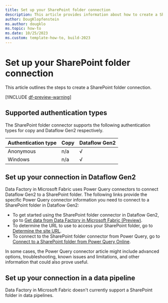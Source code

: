 ```yaml
---
title: Set up your SharePoint folder connection
description: This article provides information about how to create a SharePoint folder connection in Microsoft Fabric.
author: DougKlopfenstein
ms.author: dougklo
ms.topic: how-to
ms.date: 10/25/2023
ms.custom: template-how-to, build-2023
---
```


# Set up your SharePoint folder connection

This article outlines the steps to create a SharePoint folder connection.

[!INCLUDE [df-preview-warning](includes/data-factory-preview-warning.md)]

## Supported authentication types

The SharePoint folder connector supports the following authentication types for copy and Dataflow Gen2 respectively.  

|Authentication type |Copy |Dataflow Gen2 |
|:---|:---|:---|
|Anonymous| n/a | √ |
|Windows| n/a | √ |

## Set up your connection in Dataflow Gen2

Data Factory in Microsoft Fabric uses Power Query connectors to connect Dataflow Gen2 to a SharePoint folder. The following links provide the specific Power Query connector information you need to connect to a SharePoint folder in Dataflow Gen2:

- To get started using the SharePoint folder connector in Dataflow Gen2, go to [Get data from Data Factory in Microsoft Fabric (Preview)](/power-query/where-to-get-data#get-data-from-data-factory-in-microsoft-fabric-preview).
- To determine the URL to use to access your SharePoint folder, go to [Determine the site URL](/power-query/connectors/sharepoint-folder#determine-the-site-url).
- To connect to the SharePoint folder connector from Power Query, go to [Connect to a SharePoint folder from Power Query Online](/power-query/connectors/sharepoint-folder#connect-to-a-sharepoint-folder-from-power-query-online).

In some cases, the Power Query connector article might include advanced options, troubleshooting, known issues and limitations, and other information that could also prove useful.

## Set up your connection in a data pipeline

Data Factory in Microsoft Fabric doesn't currently support a SharePoint folder in data pipelines.

